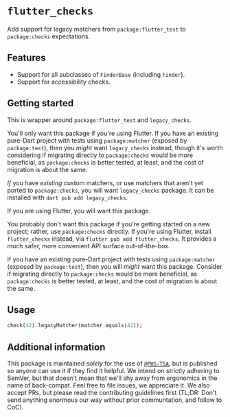 # `flutter_checks`

Add support for legacy matchers from `package:flutter_test` to `package:checks` expectations.

## Features

- Support for all subclasses of `FinderBase` (including `Finder`).
- Support for accessibility checks.

## Getting started

This is wrapper around `package:flutter_test` and `legacy_checks`.

You'll only want this package if you're using Flutter.
If you have an existing pure-Dart project with tests using `package:matcher` (exposed by `package:test`),
then you _might_ want `legacy_checks` instead,
though it's worth considering if migrating directly to `package:checks` would be more beneficial,
as `package:checks` is better tested, at least, and the cost of migration is about the same.

_If_ you have _existing_ custom matchers, or use matchers that aren't yet ported to `package:checks`,
you will want `legacy_checks` package.
It can be installed with `dart pub add legacy_checks`.

If you are using Flutter, you will want this package.

You probably don't want this package if you're getting started on a new project;
rather, use `package:checks` directly.
If you're using Flutter, install `flutter_checks` instead, via `flutter pub add flutter_checks`.
It provides a much safer, more convenient API surface out-of-the-box.

If you have an existing pure-Dart project with tests using `package:matcher` (exposed by `package:test`),
then you will _might_ want this package.
Consider if migrating directly to `package:checks` would be more beneficial,
as `package:checks` is better tested, at least, and the cost of migration is about the same.

## Usage

```dart
check(42).legacyMatcher(matcher.equals(42));
```

## Additional information

This package is maintained _solely_ for the use of [`@PHS-TSA`][phs-tsa], but is published so anyone can use it if they find it helpful.
We intend on strictly adhering to SemVer,
but that doesn't mean that we'll shy away from ergonomics in the name of back-compat.
Feel free to file issues, we appreciate it.
We also accept PRs, but please read the contributing guidelines first
(TL;DR: Don't send anything enormous our way without prior communtation, and follow to CoC).

[phs-tsa]: https://github.com/PHS-TSA
